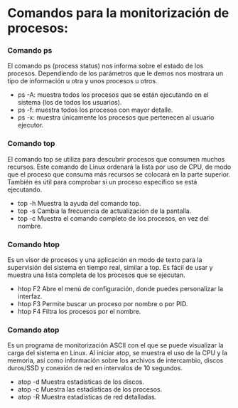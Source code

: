 # Comandos para la monitorización de procesos:
### Comando ps
El comando ps (process status) nos informa sobre el estado de los procesos. Dependiendo de los parámetros que le demos nos mostrara un tipo de información u otra y unos procesos u otros.
- ps -A: muestra todos los procesos que se están ejecutando en el sistema (los de todos los usuarios).
- ps -f: muestra todos los procesos con mayor detalle.
- ps -x: muestra únicamente los procesos que pertenecen al usuario ejecutor.

### Comando top
El comando top se utiliza para descubrir procesos que consumen muchos recursos. Este comando de Linux ordenará la lista por uso de CPU, de modo que el proceso que consuma más recursos se colocará en la parte superior. También es útil para comprobar si un proceso específico se está ejecutando.
- top -h Muestra la ayuda del comando top.
- top -s Cambia la frecuencia de actualización de la pantalla.
- top -c Muestra el comando completo de los procesos, en vez del nombre.

### Comando htop
Es un visor de procesos y una aplicación en modo de texto para la supervisión del sistema en tiempo real, similar a top. Es fácil de usar y muestra una lista completa de los procesos que se ejecutan.
- htop F2 Abre el menú de configuración, donde puedes personalizar la interfaz.
- htop F3 Permite buscar un proceso por nombre o por PID.
- htop F4 Filtra los procesos por el nombre.

### Comando atop
Es un programa de monitorización ASCII con el que se puede visualizar la carga del sistema en Linux. Al iniciar atop, se muestra el uso de la CPU y la memoria, así como información sobre los archivos de intercambio, discos duros/SSD y conexión de red en intervalos de 10 segundos.
- atop -d Muestra estadísticas de los discos.
- atop -c Muestra las estadísticas de los procesos.
- atop -R Muestra estadísticas de red detalladas.

